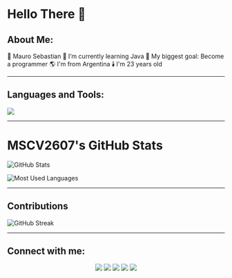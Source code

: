#  Hello There 👋

## About Me:
<p>
    🚀 Mauro Sebastian  
    🌱 I’m currently learning Java  
    🥅 My biggest goal: Become a programmer  
    🌎 I'm from Argentina  
    🕯️ I'm 23 years old  
</p>

<hr>

## Languages and Tools:

<p align="left">
    <a href="https://skillicons.dev"><img src="https://skillicons.dev/icons?i=java,c,cs,dotnet,spring,python,sql,vscode,visualstudio,html,css,bootstrap,git,github" /></a>
</p>

<hr>

# MSCV2607's GitHub Stats

<p>
    <img src="https://github-readme-stats.vercel.app/api?username=MSCV2607&show_icons=true&theme=dark&count_private=true" alt="GitHub Stats">
</p>

<p>
    <img src="https://github-readme-stats.vercel.app/api/top-langs/?username=MSCV2607&layout=compact&theme=dark" alt="Most Used Languages">
</p>

<hr>

## Contributions

<p>
    <img src="https://github-readme-streak-stats.herokuapp.com/?user=MSCV2607&theme=dark" alt="GitHub Streak">
</p>

<hr>

## Connect with me:

<p align="center">
    <a href="https://www.linkedin.com/in/mauro-sebastian-camors-vecchietti-110807250/" target="_blank"><img src="https://img.icons8.com/fluent/48/000000/linkedin.png"/></a>
    <a href="https://x.com/MSCVecchietti?t=HwOBP6lHOt0FIa5CtUkn1g&s=08" target="_blank"><img src="https://img.icons8.com/fluent/48/000000/twitter.png"/></a>
    <a href="https://www.instagram.com/mauroseba_vecchietti/" target="_blank"><img src="https://img.icons8.com/fluent/48/000000/instagram-new.png"/></a>
    <a href="mailto:maurosebavecc@gmail.com" target="_blank"><img src="https://img.icons8.com/fluent/48/000000/gmail.png"/></a>
    <a href="https://www.facebook.com/maurosebastian.camorsvecchietti?mibextid=ZbWKwL" target="_blank"><img src="https://img.icons8.com/fluent/48/000000/facebook-new.png"/></a>
</p>

